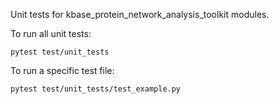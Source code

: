 Unit tests for kbase_protein_network_analysis_toolkit modules.

To run all unit tests:

    pytest test/unit_tests

To run a specific test file:

    pytest test/unit_tests/test_example.py 
